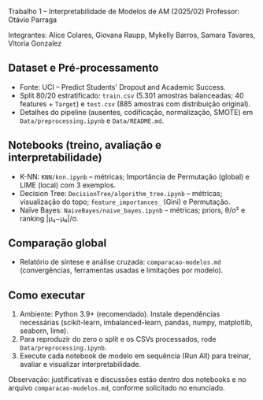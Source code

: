 Trabalho 1 – Interpretabilidade de Modelos de AM (2025/02)
Professor: Otávio Parraga

Integrantes: Alice Colares, Giovana Raupp, Mykelly Barros, Samara Tavares, Vitoria Gonzalez

## Dataset e Pré‑processamento
- Fonte: UCI – Predict Students' Dropout and Academic Success.
- Split 80/20 estratificado: `train.csv` (5.301 amostras balanceadas; 40 features + `Target`) e `test.csv` (885 amostras com distribuição original).
- Detalhes do pipeline (ausentes, codificação, normalização, SMOTE) em `Data/preprocessing.ipynb` e `Data/README.md`.

## Notebooks (treino, avaliação e interpretabilidade)
- K-NN: `KNN/knn.ipynb` – métricas; Importância de Permutação (global) e LIME (local) com 3 exemplos.
- Decision Tree: `DecisionTree/algorithm_tree.ipynb` – métricas; visualização do topo; `feature_importances_` (Gini) e Permutação.
- Naïve Bayes: `NaiveBayes/naive_bayes.ipynb` – métricas; priors, θ/σ² e ranking |μ₂−μ₀|/σ.

## Comparação global
- Relatório de síntese e análise cruzada: `comparacao-modelos.md` (convergências, ferramentas usadas e limitações por modelo).

## Como executar
1. Ambiente: Python 3.9+ (recomendado). Instale dependências necessárias (scikit-learn, imbalanced-learn, pandas, numpy, matplotlib, seaborn, lime).
2. Para reproduzir do zero o split e os CSVs processados, rode `Data/preprocessing.ipynb`.
3. Execute cada notebook de modelo em sequência (Run All) para treinar, avaliar e visualizar interpretabilidade.

Observação: justificativas e discussões estão dentro dos notebooks e no arquivo `comparacao-modelos.md`, conforme solicitado no enunciado.